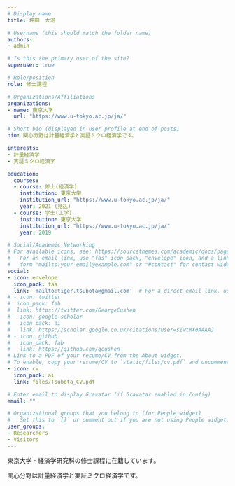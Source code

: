 ```yaml
---
# Display name
title: 坪田　大河

# Username (this should match the folder name)
authors:
- admin

# Is this the primary user of the site?
superuser: true

# Role/position
role: 修士課程

# Organizations/Affiliations
organizations:
- name: 東京大学
  url: "https://www.u-tokyo.ac.jp/ja/"

# Short bio (displayed in user profile at end of posts)
bio: 関心分野は計量経済学と実証ミクロ経済学です。

interests:
- 計量経済学
- 実証ミクロ経済学

education:
  courses:
  - course: 修士(経済学)
    institution: 東京大学
    institution_url: "https://www.u-tokyo.ac.jp/ja/"
    year: 2021 (見込)
  - course: 学士(工学)
    institution: 東京大学
    institution_url: "https://www.u-tokyo.ac.jp/ja/"
    year: 2019

# Social/Academic Networking
# For available icons, see: https://sourcethemes.com/academic/docs/page-builder/#icons
#   For an email link, use "fas" icon pack, "envelope" icon, and a link in the
#   form "mailto:your-email@example.com" or "#contact" for contact widget.
social:
- icon: envelope
  icon_pack: fas
  link: 'mailto:tiger.tsubota@gmail.com'  # For a direct email link, use "mailto:test@example.org".
# - icon: twitter
#  icon_pack: fab
#  link: https://twitter.com/GeorgeCushen
# - icon: google-scholar
#   icon_pack: ai
#   link: https://scholar.google.co.uk/citations?user=sIwtMXoAAAAJ
# - icon: github
#   icon_pack: fab
#   link: https://github.com/gcushen
# Link to a PDF of your resume/CV from the About widget.
# To enable, copy your resume/CV to `static/files/cv.pdf` and uncomment the lines below.
- icon: cv
  icon_pack: ai
  link: files/Tsubota_CV.pdf

# Enter email to display Gravatar (if Gravatar enabled in Config)
email: ""

# Organizational groups that you belong to (for People widget)
#   Set this to `[]` or comment out if you are not using People widget.
user_groups:
- Researchers
- Visitors
---
```


東京大学・経済学研究科の修士課程に在籍しています。

関心分野は計量経済学と実証ミクロ経済学です。
